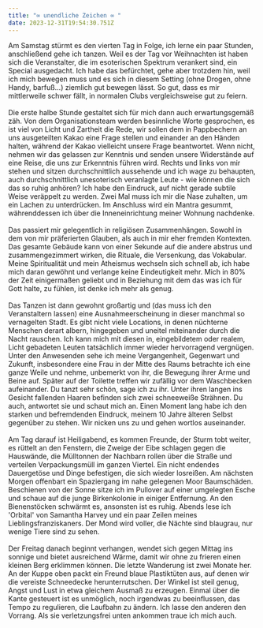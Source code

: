 ```yaml
---
title: "∞ unendliche Zeichen ∞ "
date: 2023-12-31T19:54:30.751Z
---
```

Am Samstag stürmt es den vierten Tag in Folge, ich lerne ein paar Stunden, anschließend gehe ich tanzen. Weil es der Tag vor Weihnachten ist haben sich die Veranstalter, die im esoterischen Spektrum verankert sind, ein Special ausgedacht. Ich habe das befürchtet, gehe aber trotzdem hin, weil ich mich bewegen muss und es sich in diesem Setting (ohne Drogen, ohne Handy, barfuß...) ziemlich gut bewegen lässt. So gut, dass es mir mittlerweile schwer fällt, in normalen Clubs vergleichsweise gut zu feiern.\
\
Die erste halbe Stunde gestaltet sich für mich dann auch erwartungsgemäß zäh. Von dem Organisationsteam werden besinnliche Worte gesprochen, es ist viel von Licht und Zartheit die Rede, wir sollen dem in Pappbechern an uns ausgeteilten Kakao eine Frage stellen und einander an den Händen halten, während der Kakao vielleicht unsere Frage beantwortet. Wenn nicht, nehmen wir das gelassen zur Kenntnis und senden unsere Widerstände auf eine Reise, die uns zur Erkenntnis führen wird. Rechts und links von mir stehen und sitzen durchschnittlich aussehende und ich wage zu behaupten, auch durchschnittlich unesoterisch veranlagte Leute - wie können die sich das so ruhig anhören? Ich habe den Eindruck, auf nicht gerade subtile Weise veräppelt zu werden. Zwei Mal muss ich mir die Nase zuhalten, um ein Lachen zu unterdrücken. Im Anschluss wird ein Mantra gesummt, währenddessen ich über die Inneneinrichtung meiner Wohnung nachdenke.\
\
Das passiert mir gelegentlich in religiösen Zusammenhängen. Sowohl in dem von mir präferierten Glauben, als auch in mir eher fremden Kontexten. Das gesamte Gebäude kann von einer Sekunde auf die andere abstrus und zusammengezimmert wirken, die Rituale, die Versenkung, das Vokabular. Meine Spiritualität und mein Atheismus wechseln sich schnell ab, ich habe mich daran gewöhnt und verlange keine Eindeutigkeit mehr. Mich in 80% der Zeit einigermaßen geliebt und in Beziehung mit dem das was ich für Gott halte, zu fühlen, ist denke ich mehr als genug.\
\
Das Tanzen ist dann gewohnt großartig und (das muss ich den Veranstaltern lassen) eine Ausnahmeerscheinung in dieser manchmal so vernagelten Stadt. Es gibt nicht viele Locations, in denen nüchterne Menschen derart albern, hingegeben und uneitel miteinander durch die Nacht rauschen. Ich kann mich mit diesen in, eingebildetem oder realem, Licht gebadeten Leuten tatsächlich immer wieder hervorragend vergnügen. Unter den Anwesenden sehe ich meine Vergangenheit, Gegenwart und Zukunft, insbesondere eine Frau in der Mitte des Raums betrachte ich eine ganze Weile und nehme, unbemerkt von ihr, die Bewegung ihrer Arme und Beine auf. Später auf der Toilette treffen wir zufällig vor dem Waschbecken aufeinander. Du tanzt sehr schön, sage ich zu ihr. Unter ihren langen ins Gesicht fallenden Haaren befinden sich zwei schneeweiße Strähnen. Du auch, antwortet sie und schaut mich an. Einen Moment lang habe ich den starken und befremdenden Eindruck, meinem 10 Jahre älteren Selbst gegenüber zu stehen. Wir nicken uns zu und gehen wortlos auseinander.\
\
Am Tag darauf ist Heiligabend, es kommen Freunde, der Sturm tobt weiter, es rüttelt an den Fenstern, die Zweige der Eibe schlagen gegen die Hauswände, die Mülltonnen der Nachbarn rollen über die Straße und verteilen Verpackungsmüll im ganzen Viertel. Ein nicht endendes Dauergetöse und Dinge befestigen, die sich wieder losreißen. Am nächsten Morgen offenbart ein Spaziergang im nahe gelegenen Moor Baumschäden. Beschienen von der Sonne sitze ich im Pullover auf einer umgelegten Esche und schaue auf die junge Birkenkolonie in einiger Entfernung. An den Bienenstöcken schwärmt es, ansonsten ist es ruhig. Abends lese ich 'Orbital' von Samantha Harvey und ein paar Zeilen meines Lieblingsfranziskaners. Der Mond wird voller, die Nächte sind blaugrau, nur wenige Tiere sind zu sehen.\
\
Der Freitag danach beginnt verhangen, wendet sich gegen Mittag ins sonnige und bietet ausreichend Wärme, damit wir ohne zu frieren einen kleinen Berg erklimmen können. Die letzte Wanderung ist zwei Monate her. An der Kuppe oben packt ein Freund blaue Plastiktüten aus, auf denen wir die vereiste Schneedecke herunterrutschen. Der Winkel ist steil genug, Angst und Lust in etwa gleichem Ausmaß zu erzeugen. Einmal über die Kante gesteuert ist es unmöglich, noch irgendwas zu beeinflussen, das Tempo zu regulieren, die Laufbahn zu ändern. Ich lasse den anderen den Vorrang. Als sie verletzungsfrei unten ankommen traue ich mich auch.